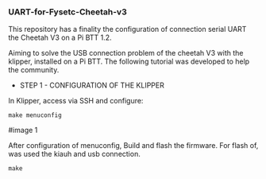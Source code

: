### UART-for-Fysetc-Cheetah-v3
This repository has a finality the configuration of connection serial UART the Cheetah V3 on a Pi BTT 1.2. 


Aiming to solve the USB connection problem of the cheetah V3 with the klipper, installed on a Pi BTT. The following tutorial was developed to help the community.

- STEP 1 - CONFIGURATION OF THE KLIPPER
  
In Klipper, access via SSH and configure:
```
make menuconfig
```

#image 1

After configuration of menuconfig, Build and flash the firmware. For flash of, was used the kiauh and usb connection. 
```
make
``` 
